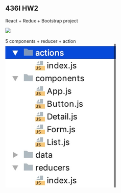 ## 436I HW2
React + Redux + Bootstrap project

![](pic.gif)

5 components + reducer + action
![](comp.jpg)



